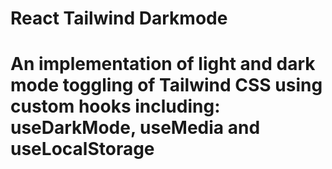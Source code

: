 # React Tailwind Darkmode

# An implementation of light and dark mode toggling of Tailwind CSS using custom hooks including: useDarkMode, useMedia and useLocalStorage